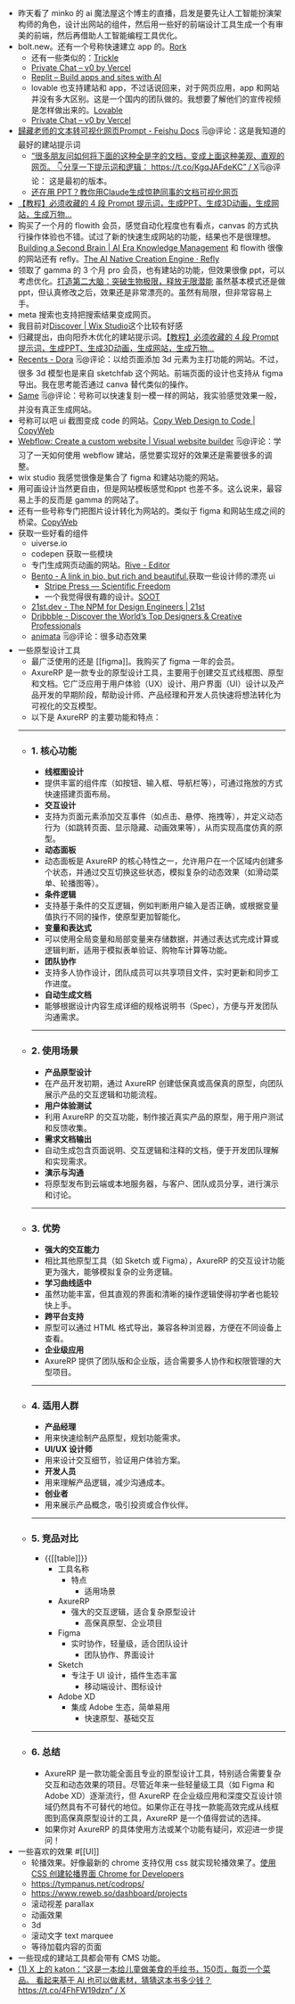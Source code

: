 - 昨天看了 minko 的 ai 魔法屋这个博主的直播，启发是要先让人工智能扮演架构师的角色，设计出网站的组件，然后用一些好的前端设计工具生成一个有审美的前端，然后再借助人工智能编程工具优化。
- bolt.new。还有一个号称快速建立 app 的。[Rork](https://rork.app/)
    - 还有一些类似的：[Trickle](https://app.trickle.so/project)
    - [Private Chat – v0 by Vercel](https://v0.dev/chat)
    - [Replit – Build apps and sites with AI](https://replit.com/)
    - lovable 也支持建站和 app，不过话说回来，对于网页应用，app 和网站并没有多大区别。这是一个国内的团队做的。我想要了解他们的宣传视频是怎样做出来的。[Lovable](https://lovable.dev/)
    - [Private Chat – v0 by Vercel](https://v0.dev/chat)
- [‌﻿​​​⁠‍‌⁠‍﻿​‬​​​‍⁠‬‬﻿​​‬​​﻿​‬​‌‬​‬‍​‌⁠​​​​​​​‬​⁠​﻿歸藏老师的文本转可视化网页Prompt - Feishu Docs](https://xiangyangqiaomu.feishu.cn/wiki/KMN3wucYPiri0qkNlC4cKBZCnRh?fromScene=spaceOverview) 🗒@评论：这是我知道的最好的建站提示词
    - [“很多朋友问如何将下面的这种全是字的文档，变成上面这种美观、直观的网页。 👇分享一下提示词和逻辑： https://t.co/KgqJAFdeKC” / X](https://x.com/op7418/status/1899028013850787859)🗒@评论： 这是最初的版本。
    - [还在用 PPT？教你用Claude生成惊艳同事的文档可视化网页](https://mp.weixin.qq.com/s/Z-u_DHF2dXGAPUvdav2Pvw)
- [【教程】必须收藏的 4 段 Prompt 提示词，生成PPT、生成3D动画，生成网站，生成万物...](https://mp.weixin.qq.com/s/mUThidjurJkLauQDU8ceCQ)
- 购买了一个月的 flowith 会员，感觉自动化程度也有看点，canvas 的方式执行操作体验也不错。试过了新的快速生成网站的功能，结果也不是很理想。[Building a Second Brain | AI Era Knowledge Management](https://flo.host/1kMNrxm/#quiz) 和 flowith 很像的网站还有 refly。[The AI Native Creation Engine · Refly](https://refly.ai/)
- 领取了 gamma 的 3 个月 pro 会员，也有建站的功能，但效果很像 ppt，可以考虑优化。[打造第二大脑：突破生物极限，释放无限潜能](https://gamma.app/docs/-5w7c4fspkdt615f?mode=doc) 虽然基本模式还是做 ppt，但认真修改之后，效果还是非常漂亮的。虽然有局限，但非常容易上手。
- meta 搜索也支持把搜索结果变成网页。
- 我目前对[Discover | Wix Studio](https://manage.wix.com/studio/discover?ref=studio_login)这个比较有好感
- 归藏提出，由向阳乔木优化的建站提示词。[【教程】必须收藏的 4 段 Prompt 提示词，生成PPT、生成3D动画，生成网站，生成万物...](https://mp.weixin.qq.com/s/mUThidjurJkLauQDU8ceCQ)
- [Recents - Dora](https://www.dora.run/recents)  🗒@评论：以给页面添加 3d 元素为主打功能的网站。不过，很多 3d 模型也是来自 sketchfab 这个网站。前端页面的设计也支持从 figma 导出。我在思考能否通过 canva 替代类似的操作。
- [Same](https://same.new/chat/princeton-books-overview-f5s2jant2af) 🗒@评论：号称可以快速复刻一模一样的网站，我实验感觉效果一般，并没有真正生成网站。
- 号称可以吧 ui 截图变成 code 的网站。[Copy Web Design to Code | CopyWeb](https://copyweb.ai/)
- [Webflow: Create a custom website | Visual website builder](https://webflow.com/) 🗒@评论：学习了一天如何使用 webflow 建站，感觉要实现好的效果还是需要很多的调整。
- wix studio 我感觉很像是集合了 figma 和建站功能的网站。
- 用可画设计当然更自由，但是网站模板感觉和ppt 也差不多。这么说来，最容易上手的反而是 gamma 的网站了。
- 还有一些号称专门把图片设计转化为网站的。类似于 figma 和网站生成之间的桥梁。[CopyWeb](https://copyweb.ai/)
- 获取一些好看的组件
    - uiverse.io
    -  codepen 获取一些模块
    - 专门生成网页动画的网站。[Rive - Editor](https://editor.rive.app/home)
    - [Bento - A link in bio, but rich and beautiful.](https://bento.me/xinyiheng)获取一些设计师的漂亮 ui
        - [Stripe Press — Scientific Freedom](https://press.stripe.com/scientific-freedom)
        - 一个我觉得很有趣的设计。[SOOT](https://play.soot.com/sootworld)
    - [21st.dev - The NPM for Design Engineers | 21st](https://21st.dev/aceternity)
    - [Dribbble - Discover the World’s Top Designers & Creative Professionals](https://dribbble.com/)
    - [animata](https://animata.design/)  🗒@评论：很多动态效果
- 一些原型设计工具
    - 最广泛使用的还是 [[figma]]。我购买了 figma 一年的会员。
    - AxureRP 是一款专业的原型设计工具，主要用于创建交互式线框图、原型和文档。它广泛应用于用户体验（UX）设计、用户界面（UI）设计以及产品开发的早期阶段，帮助设计师、产品经理和开发人员快速将想法转化为可视化的交互模型。
    - 以下是 AxureRP 的主要功能和特点：
    - ---
    - ### **1. 核心功能**
        - **线框图设计**
        - 提供丰富的组件库（如按钮、输入框、导航栏等），可通过拖放的方式快速搭建页面布局。
        - **交互设计**
        - 支持为页面元素添加交互事件（如点击、悬停、拖拽等），并定义动态行为（如跳转页面、显示隐藏、动画效果等），从而实现高度仿真的原型。
        - **动态面板**
        - 动态面板是 AxureRP 的核心特性之一，允许用户在一个区域内创建多个状态，并通过交互切换这些状态，模拟复杂的动态效果（如滑动菜单、轮播图等）。
        - **条件逻辑**
        - 支持基于条件的交互逻辑，例如判断用户输入是否正确，或根据变量值执行不同的操作，使原型更加智能化。
        - **变量和表达式**
        - 可以使用全局变量和局部变量来存储数据，并通过表达式完成计算或逻辑判断，适用于模拟表单验证、购物车计算等功能。
        - **团队协作**
        - 支持多人协作设计，团队成员可以共享项目文件，实时更新和同步工作进度。
        - **自动生成文档**
        - 能够根据设计内容生成详细的规格说明书（Spec），方便与开发团队沟通需求。
        - ---
    - ### **2. 使用场景**
        - **产品原型设计**
        - 在产品开发初期，通过 AxureRP 创建低保真或高保真的原型，向团队展示产品的交互逻辑和功能流程。
        - **用户体验测试**
        - 利用 AxureRP 的交互功能，制作接近真实产品的原型，用于用户测试和反馈收集。
        - **需求文档输出**
        - 自动生成包含页面说明、交互逻辑和注释的文档，便于开发团队理解和实现需求。
        - **演示与沟通**
        - 将原型发布到云端或本地服务器，与客户、团队成员分享，进行演示和讨论。
        - ---
    - ### **3. 优势**
        - **强大的交互能力**
        - 相比其他原型工具（如 Sketch 或 Figma），AxureRP 的交互设计功能更为强大，能够模拟复杂的业务逻辑。
        - **学习曲线适中**
        - 虽然功能丰富，但其直观的界面和清晰的操作逻辑使得初学者也能较快上手。
        - **跨平台支持**
        - 原型可以通过 HTML 格式导出，兼容各种浏览器，方便在不同设备上查看。
        - **企业级应用**
        - AxureRP 提供了团队版和企业版，适合需要多人协作和权限管理的大型项目。
        - ---
    - ### **4. 适用人群**
        - **产品经理**
        - 用来快速绘制产品原型，规划功能需求。
        - **UI/UX 设计师**
        - 用来设计交互细节，验证用户体验方案。
        - **开发人员**
        - 用来理解产品逻辑，减少沟通成本。
        - **创业者**
        - 用来展示产品概念，吸引投资或合作伙伴。
        - ---
    - ### **5. 竞品对比**
        - {{[[table]]}}
            - 工具名称
                - 特点
                    - 适用场景
            - AxureRP
                - 强大的交互逻辑，适合复杂原型设计
                    - 高保真原型、企业项目
            - Figma
                - 实时协作，轻量级，适合团队设计
                    - 团队协作、界面设计
            - Sketch
                - 专注于 UI 设计，插件生态丰富
                    - 移动端设计、图标设计
            - Adobe XD
                - 集成 Adobe 生态，简单易用
                    - 快速原型、基础交互
        - ---
    - ### **6. 总结**
        - AxureRP 是一款功能全面且专业的原型设计工具，特别适合需要复杂交互和动态效果的项目。尽管近年来一些轻量级工具（如 Figma 和 Adobe XD）逐渐流行，但 AxureRP 在企业级应用和深度交互设计领域仍然具有不可替代的地位。如果你正在寻找一款能高效完成从线框图到高保真原型设计的工具，AxureRP 是一个值得尝试的选择。
        - 如果你对 AxureRP 的具体使用方法或某个功能有疑问，欢迎进一步提问！
- 一些喜欢的效果 #[[UI]]
    - 轮播效果。好像最新的 chrome 支持仅用 css 就实现轮播效果了。[使用 CSS 创建轮播界面 Chrome for Developers](https://developer.chrome.com/blog/carousels-with-css?hl=zh-cn)
    -  https://tympanus.net/codrops/
    -  https://www.reweb.so/dashboard/projects
    - 滚动视差 parallax
    -  动画效果
    -  3d
    -  滚动文字 text marquee
    - 等待加载内容的页面
- 一些现成的建站工具都会带有 CMS 功能。
- [(1) X 上的 katon：“这是一本给儿童做美食的手绘书，150页，每页一个菜品。 看起来基于 AI 也可以做素材，猜猜这本书多少钱？ https://t.co/4FhFW19dzn” / X](https://x.com/messages/compose) 
